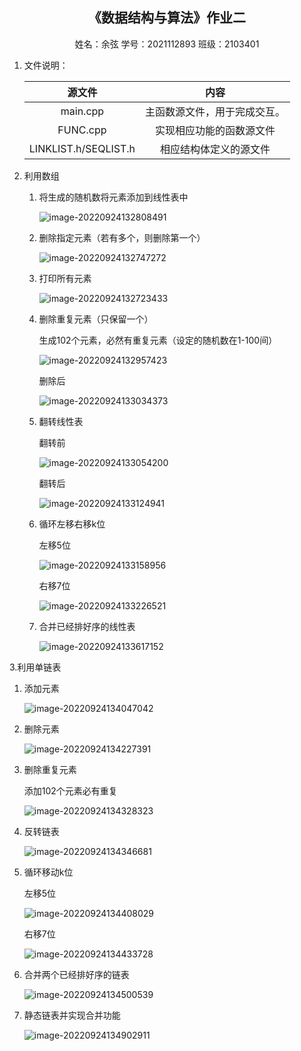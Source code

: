 <h2 align = "center">《数据结构与算法》作业二</h2>

<center>姓名：余弦            学号：2021112893         班级：2103401</center>

1. 文件说明：

   |        源文件        |             内容             |
   | :------------------: | :--------------------------: |
   |       main.cpp       | 主函数源文件，用于完成交互。 |
   |       FUNC.cpp       |   实现相应功能的函数源文件   |
   | LINKLIST.h/SEQLIST.h |    相应结构体定义的源文件    |

2. 利用数组

   1. 将生成的随机数将元素添加到线性表中

      ![image-20220924132808491](C:\Users\PC\AppData\Roaming\Typora\typora-user-images\image-20220924132808491.png)

   2. 删除指定元素（若有多个，则删除第一个）

      ![image-20220924132747272](C:\Users\PC\AppData\Roaming\Typora\typora-user-images\image-20220924132747272.png)

   3. 打印所有元素

      ![image-20220924132723433](C:\Users\PC\AppData\Roaming\Typora\typora-user-images\image-20220924132723433.png)

   4. 删除重复元素（只保留一个）

      生成102个元素，必然有重复元素（设定的随机数在1-100间）

      ![image-20220924132957423](C:\Users\PC\AppData\Roaming\Typora\typora-user-images\image-20220924132957423.png)

      删除后

      ![image-20220924133034373](C:\Users\PC\AppData\Roaming\Typora\typora-user-images\image-20220924133034373.png)

   5. 翻转线性表

      翻转前

      ![image-20220924133054200](C:\Users\PC\AppData\Roaming\Typora\typora-user-images\image-20220924133054200.png)

      翻转后

      ![image-20220924133124941](C:\Users\PC\AppData\Roaming\Typora\typora-user-images\image-20220924133124941.png)

   6. 循环左移右移k位

      左移5位

      ![image-20220924133158956](C:\Users\PC\AppData\Roaming\Typora\typora-user-images\image-20220924133158956.png)

      右移7位

      ![image-20220924133226521](C:\Users\PC\AppData\Roaming\Typora\typora-user-images\image-20220924133226521.png)

   7. 合并已经排好序的线性表

      ![image-20220924133617152](C:\Users\PC\AppData\Roaming\Typora\typora-user-images\image-20220924133617152.png)

3.利用单链表

1. 添加元素

   ![image-20220924134047042](C:\Users\PC\AppData\Roaming\Typora\typora-user-images\image-20220924134047042.png)

2. 删除元素

   ![image-20220924134227391](C:\Users\PC\AppData\Roaming\Typora\typora-user-images\image-20220924134227391.png)

3. 删除重复元素

   添加102个元素必有重复

   ![image-20220924134328323](C:\Users\PC\AppData\Roaming\Typora\typora-user-images\image-20220924134328323.png)

4. 反转链表

   ![image-20220924134346681](C:\Users\PC\AppData\Roaming\Typora\typora-user-images\image-20220924134346681.png)

5. 循环移动k位

   左移5位

   ![image-20220924134408029](C:\Users\PC\AppData\Roaming\Typora\typora-user-images\image-20220924134408029.png)

   右移7位

   ![image-20220924134433728](C:\Users\PC\AppData\Roaming\Typora\typora-user-images\image-20220924134433728.png)

6. 合并两个已经排好序的链表

   ![image-20220924134500539](C:\Users\PC\AppData\Roaming\Typora\typora-user-images\image-20220924134500539.png)

3. 静态链表并实现合并功能

   ![image-20220924134902911](C:\Users\PC\AppData\Roaming\Typora\typora-user-images\image-20220924134902911.png)

   